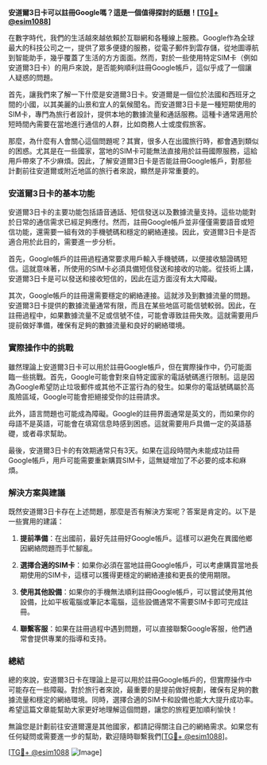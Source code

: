 **安道爾3日卡可以註冊Google嗎？這是一個值得探討的話題！[[TG💪+ @esim1088](https://t.me/s/esim1088)]**

在數字時代，我們的生活越來越依賴於互聯網和各種線上服務。Google作為全球最大的科技公司之一，提供了眾多便捷的服務，從電子郵件到雲存儲，從地圖導航到智能助手，幾乎覆蓋了生活的方方面面。然而，對於一些使用特定SIM卡（例如安道爾3日卡）的用戶來說，是否能夠順利註冊Google帳戶，這似乎成了一個讓人疑惑的問題。

首先，讓我們來了解一下什麼是安道爾3日卡。安道爾是一個位於法國和西班牙之間的小國，以其美麗的山景和宜人的氣候聞名。而安道爾3日卡是一種短期使用的SIM卡，專門為旅行者設計，提供本地的數據流量和通話服務。這種卡通常適用於短時間內需要在當地進行通信的人群，比如商務人士或度假旅客。

那麼，為什麼有人會關心這個問題呢？其實，很多人在出國旅行時，都會遇到類似的困惑。尤其是在一些國家，當地的SIM卡可能無法直接用於註冊國際服務，這給用戶帶來了不少麻煩。因此，了解安道爾3日卡是否能註冊Google帳戶，對那些計劃前往安道爾或附近地區的旅行者來說，顯然是非常重要的。

### 安道爾3日卡的基本功能

安道爾3日卡的主要功能包括語音通話、短信發送以及數據流量支持。這些功能對於日常的通信需求已經足夠應付。然而，註冊Google帳戶並非僅僅需要語音或短信功能，還需要一組有效的手機號碼和穩定的網絡連接。因此，安道爾3日卡是否適合用於此目的，需要進一步分析。

首先，Google帳戶的註冊過程通常要求用戶輸入手機號碼，以便接收驗證碼短信。這就意味著，所使用的SIM卡必須具備短信發送和接收的功能。從技術上講，安道爾3日卡是可以發送和接收短信的，因此在這方面沒有太大障礙。

其次，Google帳戶的註冊還需要穩定的網絡連接。這就涉及到數據流量的問題。安道爾3日卡提供的數據流量通常有限，而且在某些地區可能信號較弱。因此，在註冊過程中，如果數據流量不足或信號不佳，可能會導致註冊失敗。這就需要用戶提前做好準備，確保有足夠的數據流量和良好的網絡環境。

### 實際操作中的挑戰

雖然理論上安道爾3日卡可以用於註冊Google帳戶，但在實際操作中，仍可能面臨一些挑戰。首先，Google可能會對來自特定國家的電話號碼進行限制。這是因為Google希望防止垃圾郵件或其他不正當行為的發生。如果你的電話號碼屬於高風險區域，Google可能會拒絕接受你的註冊請求。

此外，語言問題也可能成為障礙。Google的註冊界面通常是英文的，而如果你的母語不是英語，可能會在填寫信息時感到困惑。這就需要用戶具備一定的英語基礎，或者尋求幫助。

最後，安道爾3日卡的有效期通常只有3天。如果在這段時間內未能成功註冊Google帳戶，用戶可能需要重新購買SIM卡，這無疑增加了不必要的成本和麻煩。

### 解決方案與建議

既然安道爾3日卡存在上述問題，那麼是否有解決方案呢？答案是肯定的。以下是一些實用的建議：

1. **提前準備**：在出國前，最好先註冊好Google帳戶。這樣可以避免在異國他鄉因網絡問題而手忙腳亂。
   
2. **選擇合適的SIM卡**：如果你必須在當地註冊Google帳戶，可以考慮購買當地長期使用的SIM卡，這樣可以獲得更穩定的網絡連接和更長的使用期限。

3. **使用其他設備**：如果你的手機無法順利註冊Google帳戶，可以嘗試使用其他設備，比如平板電腦或筆記本電腦，這些設備通常不需要SIM卡即可完成註冊。

4. **聯繫客服**：如果在註冊過程中遇到問題，可以直接聯繫Google客服，他們通常會提供專業的指導和支持。

### 總結

總的來說，安道爾3日卡在理論上是可以用於註冊Google帳戶的，但實際操作中可能存在一些障礙。對於旅行者來說，最重要的是提前做好規劃，確保有足夠的數據流量和穩定的網絡環境。同時，選擇合適的SIM卡和設備也能大大提升成功率。希望這篇文章能幫助大家更好地理解這個問題，讓您的旅程更加順利愉快！

無論您是計劃前往安道爾還是其他國家，都請記得關注自己的網絡需求。如果您有任何疑問或需要進一步的幫助，歡迎隨時聯繫我們[[TG💪+ @esim1088](https://t.me/s/esim1088)]。

[[TG💪+ @esim1088](https://t.me/s/esim1088) ![Image](https://i.postimg.cc/4NQfJmqS/Snipaste-2025-05-13-00-14-12.png)]